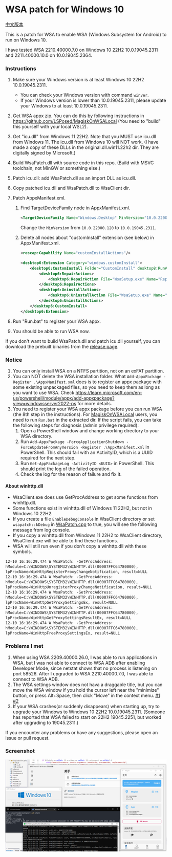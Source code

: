 # WSA patch for Windows 10

[中文版本](./README_zhs.md)

This is a patch for WSA to enable WSA (Windows Subsystem for Android) to run on Windows 10.

I have tested WSA 2210.40000.7.0 on Windows 10 22H2 10.0.19045.2311 and 2211.40000.10.0 on 10.0.19045.2364.

### Instructions

1. Make sure your Windows version is at least Windows 10 22H2 10.0.19045.2311.
    - You can check your Windows version with command `winver`.
    - If your Windows version is lower than 10.0.19045.2311, please update your Windows to at least 10.0.19045.2311.
2. Get WSA appx zip. You can do this by following instructions in https://github.com/LSPosed/MagiskOnWSALocal
   (You need to "build" this yourself with your local WSL2).
3. Get "icu.dll" from Windows 11 22H2. Note that you MUST use icu.dll from Windows 11.
   The icu.dll from Windows 10 will NOT work.
   (I have made a copy of these DLLs in the original.dll.win11.22h2 dir. They are digitally signed by Microsoft.)
4. Build WsaPatch.dll with source code in this repo.
   (Build with MSVC toolchain, not MinGW or something else.)
5. Patch icu.dll: add WsaPatch.dll as an import DLL as icu.dll.
6. Copy patched icu.dll and WsaPatch.dll to WsaClient dir.
7. Patch AppxManifest.xml.
    1. Find TargetDeviceFamily node in AppxManifest.xml.
       ```xml
       <TargetDeviceFamily Name="Windows.Desktop" MinVersion="10.0.22000.120" MaxVersionTested="10.0.22000.120"/>
       ```

       Change the `MinVersion` from `10.0.22000.120` to `10.0.19045.2311`.

    2. Delete all nodes about "customInstall" extension (see below) in AppxManifest.xml.
       ```xml
       <rescap:Capability Name="customInstallActions"/>
       ```

       ```xml
       <desktop6:Extension Category="windows.customInstall">
           <desktop6:CustomInstall Folder="CustomInstall" desktop8:RunAsUser="true">
               <desktop6:RepairActions>
                   <desktop6:RepairAction File="WsaSetup.exe" Name="Repair" Arguments="repair"/>
               </desktop6:RepairActions>
               <desktop6:UninstallActions>
                   <desktop6:UninstallAction File="WsaSetup.exe" Name="Uninstall" Arguments="uninstall"/>
               </desktop6:UninstallActions>
           </desktop6:CustomInstall>
       </desktop6:Extension>
       ```

8. Run "Run.bat" to register your WSA appx.
9. You should be able to run WSA now.

If you don't want to build WsaPatch.dll and patch icu.dll yourself,
you can download the prebuilt binaries from the [release page](https://github.com/cinit/WSAPatch/releases).

### Notice

1. You can only install WSA on a NTFS partition, not on an exFAT partition.
2. You can NOT delete the WSA installation folder.
   What `Add-AppxPackage -Register .\AppxManifest.xml` does is to register an appx package with some existing unpackaged files,
   so you need to keep them as long as you want to use WSA.
   Check https://learn.microsoft.com/en-us/powershell/module/appx/add-appxpackage?view=windowsserver2022-ps for more details.
3. You need to register your WSA appx package before you can run WSA (the 8th step in the instructions).
   For [MagiskOnWSALocal](https://github.com/LSPosed/MagiskOnWSALocal) users, you need to run `Run.bat` in the extracted dir.
   If the script fails, you can take the following steps for diagnosis (admin privilege required):
    1. Open a PowerShell window and change working directory to your WSA directory.
    2. Run `Add-AppxPackage -ForceApplicationShutdown -ForceUpdateFromAnyVersion -Register .\AppxManifest.xml` in PowerShell.
       This should fail with an ActivityID, which is a UUID required for the next step.
    3. Run `Get-AppPackageLog -ActivityID <UUID>` in PowerShell.
       This should print the log of the failed operation.
    4. Check the log for the reason of failure and fix it.

#### About winhttp.dll

- WsaClient.exe does use GetProcAddress to get some functions from winhttp.dll.
- Some functions exist in winhttp.dll of Windows 11 22H2, but not in Windows 10 22H2.
- If you create a file `EnableDebugConsole` in WsaClient directory or set `wsapatch::kDebug` in [WsaPatch.cpp](WsaPatch.cpp) to true,
  you will see the following message from log console.
- If you copy a winhttp.dll from Windows 11 22H2 to WsaClient directory, WsaClient.exe will be able to find these functions.
- WSA will still run even if you don't copy a winhttp.dll with these symbols.

```text
12-10 16:16:29.474 W WsaPatch: -GetProcAddress: hModule=C:\WINDOWS\SYSTEM32\WINHTTP.dll(00007FFC64780000), lpProcName=WinHttpRegisterProxyChangeNotification, result=NULL
12-10 16:16:29.474 W WsaPatch: -GetProcAddress: hModule=C:\WINDOWS\SYSTEM32\WINHTTP.dll(00007FFC64780000), lpProcName=WinHttpUnregisterProxyChangeNotification, result=NULL
12-10 16:16:29.474 W WsaPatch: -GetProcAddress: hModule=C:\WINDOWS\SYSTEM32\WINHTTP.dll(00007FFC64780000), lpProcName=WinHttpGetProxySettingsEx, result=NULL
12-10 16:16:29.474 W WsaPatch: -GetProcAddress: hModule=C:\WINDOWS\SYSTEM32\WINHTTP.dll(00007FFC64780000), lpProcName=WinHttpGetProxySettingsResultEx, result=NULL
12-10 16:16:29.474 W WsaPatch: -GetProcAddress: hModule=C:\WINDOWS\SYSTEM32\WINHTTP.dll(00007FFC64780000), lpProcName=WinHttpFreeProxySettingsEx, result=NULL
```

### Problems I met

1. When using WSA 2209.40000.26.0, I was able to run applications in WSA,
   but I was not able to connect to WSA ADB after enabling Developer Mode,
   since netstat shows that no process is listening on port 58526.
   After I upgraded to WSA 2210.40000.7.0, I was able to connect to WSA ADB.
2. The WSA settings window does not hava a draggable title,
   but you can move the WSA window if you hold the cursor left near the "minimize" button,
   or press Alt+Space, then click "Move" in the context
   menu. [#1](https://github.com/cinit/WSAPatch/issues/1) [#2](https://github.com/cinit/WSAPatch/issues/2)
3. If your WSA crashes(or suddenly disappears) when starting up, try to upgrade your Windows to Windows 10 22H2 10.0.19045.2311.
   (Someone has reported that WSA failed to start on 22H2 19045.2251, but worked after upgrading to 19045.2311.)

If you encounter any problems or have any suggestions, please open an issue or pull request.

### Screenshot

![screenshot](./pic/screenshot_20221202.png)
